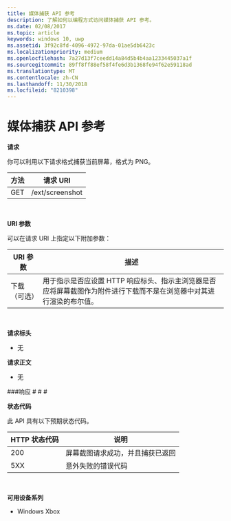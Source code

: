 ```yaml
---
title: 媒体捕获 API 参考
description: 了解如何以编程方式访问媒体捕获 API 参考。
ms.date: 02/08/2017
ms.topic: article
keywords: windows 10, uwp
ms.assetid: 3f92c8fd-4096-4972-97da-01ae5db6423c
ms.localizationpriority: medium
ms.openlocfilehash: 7a27d13f7ceedd14a84d5b4b4aa1233445037a1f
ms.sourcegitcommit: 89ff8ff88ef58f4fe6d3b1368fe94f62e59118ad
ms.translationtype: MT
ms.contentlocale: zh-CN
ms.lasthandoff: 11/30/2018
ms.locfileid: "8210398"
---
```

# <a name="media-capture-api-reference"></a>媒体捕获 API 参考 #

**请求**

你可以利用以下请求格式捕获当前屏幕，格式为 PNG。

| 方法        | 请求 URI     | 
| ------------- |-----------------|
| GET           | /ext/screenshot |
<br>

**URI 参数**

可以在请求 URI 上指定以下附加参数：


| URI 参数      | 描述     | 
| ------------------ |-----------------|
| 下载（可选）| 用于指示是否应设置 HTTP 响应标头、指示主浏览器是否应将屏幕截图作为附件进行下载而不是在浏览器中对其进行渲染的布尔值。  |
<br>

**请求标头**

* 无

**请求正文**

* 无

###<a name="response"></a>响应 # # #

**状态代码**

此 API 具有以下预期状态代码。

| HTTP 状态代码   | 说明     | 
| ------------------ |-----------------|
| 200                | 屏幕截图请求成功，并且捕获已返回 |
| 5XX                | 意外失败的错误代码 |
<br>

**可用设备系列**

* Windows Xbox

